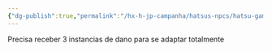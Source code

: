 ```yaml
---
{"dg-publish":true,"permalink":"/hx-h-jp-campanha/hatsus-npcs/hatsu-gambi-adapt-and-survive/"}
---
```


Precisa receber 3 instancias de dano para se adaptar totalmente